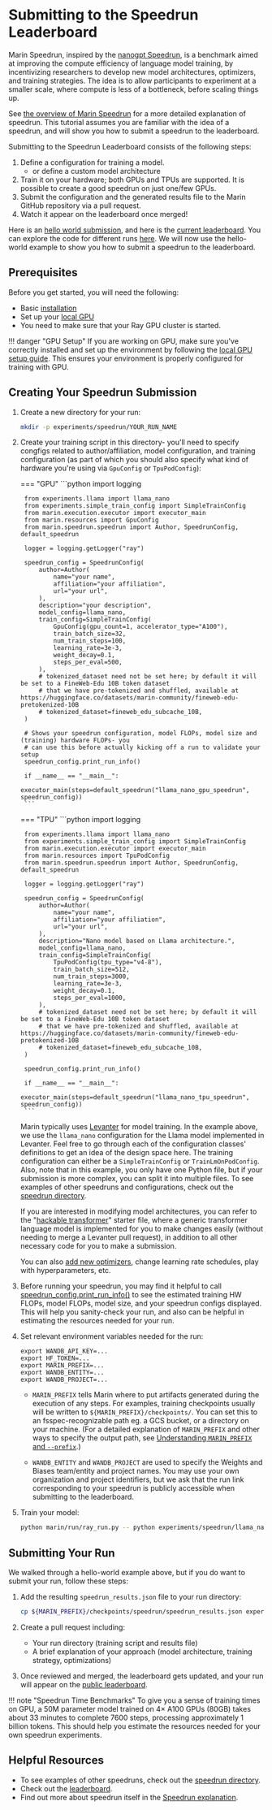 # Submitting to the Speedrun Leaderboard

Marin Speedrun, inspired by the [nanogpt Speedrun](https://github.com/KellerJordan/modded-nanogpt), is a benchmark
aimed at improving the compute efficiency of language model training, by
incentivizing researchers to develop new model architectures, optimizers, and
training strategies. The idea is to allow participants to experiment at a smaller scale, where compute is less of a bottleneck, before scaling things up.

See [the overview of Marin Speedrun](../explanations/speedrun.md) for a more detailed explanation of speedrun. This tutorial assumes you are familiar with the idea of a speedrun, and will show you how to submit a speedrun to the leaderboard.

Submitting to the Speedrun Leaderboard consists of the following steps:

1. Define a configuration for training a model.
    - or define a custom model architecture
2. Train it on your hardware; both GPUs and TPUs are supported. It is possible to create a good speedrun on just one/few GPUs.
3. Submit the configuration and the generated results file to the Marin GitHub repository via a pull request.
4. Watch it appear on the leaderboard once merged!

Here is an [hello world submission](https://github.com/marin-community/marin/blob/main/experiments/speedrun/hello_world_gpu_speedrun/hello_world_gpu_speedrun.py),
and here is the [current leaderboard](https://marin.community/speedrun). You can explore the code for different runs [here](https://github.com/marin-community/marin/tree/main/experiments/speedrun). We will now use the hello-world example to show you how to submit a speedrun to the leaderboard.

## Prerequisites

Before you get started, you will need the following:

- Basic [installation](installation.md)
- Set up your [local GPU](local-gpu.md)
- You need to make sure that your Ray GPU cluster is started.

!!! danger "GPU Setup"
    If you are working on GPU, make sure you've correctly installed and set up the environment by following the [local GPU setup guide](local-gpu.md). This ensures your environment is properly configured for training with GPU.

## Creating Your Speedrun Submission

1. Create a new directory for your run:
   ```bash
   mkdir -p experiments/speedrun/YOUR_RUN_NAME
   ```

2. Create your training script in this directory- you'll need to specify congfigs related to author/affiliation, model configuration, and training configuration (as part of which you should also specify what kind of hardware you're using via `GpuConfig` or `TpuPodConfig`):

    === "GPU"
        ```python
        import logging

        from experiments.llama import llama_nano
        from experiments.simple_train_config import SimpleTrainConfig
        from marin.execution.executor import executor_main
        from marin.resources import GpuConfig
        from marin.speedrun.speedrun import Author, SpeedrunConfig, default_speedrun

        logger = logging.getLogger("ray")

        speedrun_config = SpeedrunConfig(
            author=Author(
                name="your name",
                affiliation="your affiliation",
                url="your url",
            ),
            description="your description",
            model_config=llama_nano,
            train_config=SimpleTrainConfig(
                GpuConfig(gpu_count=1, accelerator_type="A100"),
                train_batch_size=32,
                num_train_steps=100,
                learning_rate=3e-3,
                weight_decay=0.1,
                steps_per_eval=500,
            ),
            # tokenized_dataset need not be set here; by default it will be set to a FineWeb-Edu 10B token dataset
            # that we have pre-tokenized and shuffled, available at https://huggingface.co/datasets/marin-community/fineweb-edu-pretokenized-10B
            # tokenized_dataset=fineweb_edu_subcache_10B,
        )

        # Shows your speedrun configuration, model FLOPs, model size and (training) hardware FLOPs- you
        # can use this before actually kicking off a run to validate your setup
        speedrun_config.print_run_info()

        if __name__ == "__main__":
            executor_main(steps=default_speedrun("llama_nano_gpu_speedrun", speedrun_config))
        ```
    === "TPU"
        ```python
        import logging

        from experiments.llama import llama_nano
        from experiments.simple_train_config import SimpleTrainConfig
        from marin.execution.executor import executor_main
        from marin.resources import TpuPodConfig
        from marin.speedrun.speedrun import Author, SpeedrunConfig, default_speedrun

        logger = logging.getLogger("ray")

        speedrun_config = SpeedrunConfig(
            author=Author(
                name="your name",
                affiliation="your affiliation",
                url="your url",
            ),
            description="Nano model based on Llama architecture.",
            model_config=llama_nano,
            train_config=SimpleTrainConfig(
                TpuPodConfig(tpu_type="v4-8"),
                train_batch_size=512,
                num_train_steps=3000,
                learning_rate=3e-3,
                weight_decay=0.1,
                steps_per_eval=1000,
            ),
            # tokenized_dataset need not be set here; by default it will be set to a FineWeb-Edu 10B token dataset
            # that we have pre-tokenized and shuffled, available at https://huggingface.co/datasets/marin-community/fineweb-edu-pretokenized-10B
            # tokenized_dataset=fineweb_edu_subcache_10B,
        )

        speedrun_config.print_run_info()

        if __name__ == "__main__":
            executor_main(steps=default_speedrun("llama_nano_tpu_speedrun", speedrun_config))
        ```

    Marin typically uses [Levanter](https://github.com/marin-community/levanter) for model training. In the example above, we use the `llama_nano` configuration for the Llama model implemented in Levanter. Feel free to go through each of the configuration classes' definitions to get an idea of the design space here. The training configuration can either be a `SimpleTrainConfig` or `TrainLmOnPodConfig`. Also, note that in this example, you only have one Python file, but if your submission is more complex, you can split it into multiple files. To see examples of other speedruns and configurations, check out the [speedrun directory](https://github.com/marin-community/marin/tree/main/experiments/speedrun).

    If you are interested in modifying model architectures, you can refer to the "[hackable transformer](https://github.com/marin-community/marin/tree/main/experiments/speedrun/hackable_transformer_starter/hackable_transformer_attn_sink.py)" starter file, where a generic transformer language model is implemented for you to make changes easily (without needing to merge a Levanter pull request), in addition to all other necessary code for you to make a submission.

    You can also [add new optimizers](https://github.com/marin-community/marin/blob/main/docs/tutorials/add-optimizer.md), change learning rate schedules, play with hyperparameters, etc.

3. Before running your speedrun, you may find it helpful to call [speedrun_config.print_run_info()](https://github.com/marin-community/marin/blob/main/src/marin/speedrun/speedrun.py#L76) to see the estimated training HW FLOPs, model FLOPs, model size, and your speedrun configs displayed. This will help you sanity-check your run, and also can be helpful in estimating the resources needed for your run.

4. Set relevant environment variables needed for the run:

    ```
    export WANDB_API_KEY=...
    export HF_TOKEN=...
    export MARIN_PREFIX=...
    export WANDB_ENTITY=...
    export WANDB_PROJECT=...
    ```

    - `MARIN_PREFIX` tells Marin where to put artifacts generated during the execution of any steps.
    For examples, training checkpoints usually will be written to `${MARIN_PREFIX}/checkpoints/`.
    You can set this to an fsspec-recognizable path eg. a GCS bucket, or a directory on your machine. (For a detailed explanation of `MARIN_PREFIX` and other ways to specify the output path, see [Understanding `MARIN_PREFIX` and `--prefix`](../explanations/marin-prefix.md).)

    - `WANDB_ENTITY` and `WANDB_PROJECT` are used to specify the Weights and Biases team/entity and project names. You may use your own organization and project identifiers, but we ask that the run link corresponding to your speedrun is publicly accessible when submitting to the leaderboard.

5. Train your model:
   ```bash
   python marin/run/ray_run.py -- python experiments/speedrun/llama_nano_tpu_speedrun/llama_nano_tpu_speedrun.py
   ```

## Submitting Your Run

We walked through a hello-world example above, but if you do want to submit your run, follow these steps:

1. Add the resulting `speedrun_results.json` file to your run directory:
   ```bash
   cp ${MARIN_PREFIX}/checkpoints/speedrun/speedrun_results.json experiments/speedrun/<your_run_name>/
   ```

2. Create a pull request including:
    - Your run directory (training script and results file)
    - A brief explanation of your approach (model architecture, training strategy, optimizations)

3. Once reviewed and merged, the leaderboard gets updated, and your run will appear on the [public leaderboard](https://marin.community/speedrun/).

!!! note "Speedrun Time Benchmarks"
    To give you a sense of training times on GPU, a 50M parameter model trained on 4× A100 GPUs (80GB) takes about 33 minutes to complete 7600 steps, processing approximately 1 billion tokens. This should help you estimate the resources needed for your own speedrun experiments.


## Helpful Resources

- To see examples of other speedruns, check out the [speedrun directory](https://github.com/marin-community/marin/tree/main/experiments/speedrun).
- Check out the [leaderboard](https://marin.community/speedrun).
- Find out more about speedrun itself in the [Speedrun explanation](../explanations/speedrun.md).
